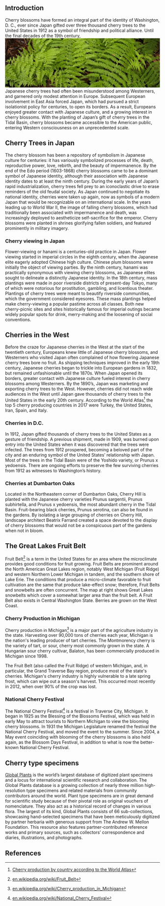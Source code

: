 <param ve-config
       title="Cherry Blossom demo essay"
       banner="https://upload.wikimedia.org/wikipedia/commons/thumb/f/f9/Cherry20190331105300.jpg/1024px-Cherry20190331105300.jpg"
       layout="vtl"
       author="JSTOR Labs team">

<param title="Beatrix Farrand" eid="Q437714">
<param title="cherry blossom" eid="Q871991" category="plant">
<param title="Dumbarton Oaks" eid="Q1264942" marker-color="yellow" marker-symbol="garden">
<param title="hanami" eid="Q210150" category="activity">
<param title="Prunus" eid="Q190545">
<param title="Prunus serotina" eid="Q158987">
<param title="Traverse City, Michigan" eid="Q984544">

## Introduction

<param title="Washington, D. C." eid="Q61" fill="green" marker-symbol="landmark">

Cherry blossoms have formed an integral part of the identity of Washington, D. C., ever since Japan gifted over three thousand cherry trees to the United States in 1912 as a symbol of friendship and political alliance. Until the final decades of the 19th century, ![Ferns](images/ferns.jpg) Japanese cherry trees had often been misunderstood among Westerners, and garnered only modest attention in Europe. Subsequent European involvement in East Asia forced Japan, which had pursued a strict isolationist policy for centuries, to open its borders.  As a result, Europeans enjoyed greater contact with Japanese culture, and a growing interest in cherry blossoms. With the planting of Japan’s gift of cherry trees in the <span id="Q956781">Tidal Basin</span>, cherry blossoms became accessible to the American public, entering Western consciousness on an unprecedented scale.
<param ve-image
       title="Tidal basin cherry blossom"
       url="https://upload.wikimedia.org/wikipedia/commons/2/2a/Tidal_basin_cherry_blossom_closeup.JPG"
       fit="contain"
       attribution="Wikimedia Commons">
<param ve-map primary center="Q61" zoom="12" prefer-geojson hide-labels>
<param ve-map-layer geojson url="https://raw.githubusercontent.com/JSTOR-Labs/visual-essays/master/docs/geojson/test.json">

## Cherry Trees in Japan


The cherry blossom has been a repository of symbolism in Japanese culture for centuries: it has variously symbolized processes of life, death, reproductive power, love, rebirth, and the beauty of impermanence. By the end of the Edo period (1603-1868) cherry blossoms came to be a dominant symbol of Japanese identity, although their association with Japanese identity dates to at least the ninth century. During the early years of Japan’s rapid industrialization, cherry trees fell prey to an iconoclastic drive to erase reminders of the old feudal society. As Japan continued to negotiate its national identity, cherries were taken up again, now as symbols of a modern Japan that would be recognizable on an international scale. In the years leading up to World War II, the image of falling cherry blossoms, which had traditionally been associated with impermanence and death, was increasingly deployed to aestheticize self-sacrifice for the emperor. Cherry blossoms were planted in shrines glorifying fallen soldiers, and featured prominently in military imagery.
<param ve-map prefer-geojson center="Q17" zoom="5" basemap="Esri_WorldPhysical">
<param title="Japan" eid="Q17" fill="red">
<param title="China" eid="Q148" fill="yellow">

### Cherry viewing in Japan

Flower-viewing or hanami is a centuries-old practice in Japan. Flower viewing started in imperial circles in the eighth century, when the Japanese elite eagerly adopted Chinese high culture. Chinese plum blossoms were initially the object of viewing parties. By the ninth century, hanami was practically synonymous with viewing cherry blossoms, as Japanese elites sought to delineate a distinctly Japanese identity. In the 18th century, mass plantings were made in poor riverside districts of present-day Tokyo, many of which were notorious for prostitution, gambling, and licentious theater. Plantings of cherry trees were meant to beautify riverside communities, which the government considered eyesores. These mass plantings helped make cherry-viewing a popular pastime across all classes. Both new cherry-picnic sites and sites historically famous for imperial outings became widely popular spots for drink, merry-making and the loosening of social conventions.
<param ve-video id="jk0ic0D0MRo" title="Hanami">

## Cherries in the West

Before the craze for Japanese cherries in the West at the start of the twentieth century, Europeans knew little of Japanese cherry blossoms, and Westerners who visited Japan often complained of how flowering Japanese cherry trees bore no fruit. As shipping techniques improved in the early 19th century, Japanese cherries began to trickle into European gardens in 1832, but remained unfashionable until the 1870s. When Japan opened its borders, greater contact with Japanese culture fueled interest in cherry blossoms among Westerners. By the 1890’s, Japan was marketing and exporting cherry trees to the West. However, cherries did not reach wide audiences in the West until Japan gave thousands of cherry trees to the United States in the early 20th century.  According to the World Atlas[^wa] the top 5 cherry producing countries in 2017 were Turkey, the United States, Iran, Spain, and Italy.
<param ve-map prefer-geojson center="41,-45" zoom="2.5" hide-labels>
<param title="United States" eid="Q30">
<param title="Turkey" eid="Q43">
<param title="Spain" eid="Q29">
<param title="Italy" eid="Q38">
<param title="Iran" eid="Q794">

### Cherries in D.C.

In 1912, Japan gifted thousands of cherry trees to the United States as a gesture of friendship. A previous shipment, made in 1909, was burned upon entry into the United States when it was discovered that the trees were infected. The trees from 1912 prospered, becoming a beloved part of the city and an enduring symbol of the United States’ relationship with Japan. Most of the trees in the Tidal Basin were of the Yoshido variety, or Prunus x yedoensis. There are ongoing efforts to preserve the few surviving cherries from 1912 as witnesses to Washington’s history.
<param ve-map center="38.88,-77.03" zoom="14">
<param ve-map-layer mapwarper title="Cherry festival map" mapwarper-id="37798" opacity="0.3" active>
<param ve-storiiies id="571eb">

### Cherries at Dumbarton Oaks

Located in the Northeastern corner of Dumbarton Oaks, Cherry Hill is planted with the Japanese cherry varieties Prunus sargentii, Prunus subhirtella, and Prunus x yedoensis, the most abundant cherry in the Tidal Basin. Fruit-bearing black cherries, Prunus serotina, can also be found in the gardens. By isolating a large grouping of cherries on Cherry Hill, landscape architect Beatrix Farrand created a space devoted to the display of cherry blossoms that would not be a conspicuous part of the gardens when not in bloom.
<param ve-map primary center="38.91,-77.06" zoom="16">
<param ve-image url="https://upload.wikimedia.org/wikipedia/commons/d/d2/Dumbarton_Oaks_in_April_%2816990392819%29.jpg" title="Dumbarton Oaks in April" attribution="Wikimedia Commons">
<param ve-video id="EvUK6ANy5II" title="Dumbarton Oaks Gardens: Cherry Hill">

## The Great Lakes Fruit Belt

Fruit Belt[^glfb] is a term in the United States for an area where the microclimate provides good conditions for fruit growing.  Fruit Belts are prominent around the North American Great Lakes region, notably West Michigan (Fruit Ridge) and western Northern Lower Michigan in tandem, and the southern shore of Lake Erie. The conditions that produce a micro-climate favorable to fruit cultivation are the same that produce lake-effect snow; therefore, Fruit Belts and snowbelts are often concurrent. The map at right shows Great Lakes snowbelts which cover a somewhat larger area than the fruit belt.  A Fruit Belt also exists in Central <span eid="Q1223">Washington</span> State.  Berries are grown on the West Coast.
<param ve-map center="41.651031, -83.541939" zoom="6">
<param ve-map-layer geojson url="geojson/great-lakes-fruit-belt.json" title="Great Lakes Fruit Belt" active>

### Cherry Production in Michigan

<param ve-map center="Q984544" zoom="7">

Cherry production in Michigan[^cpm] is a major part of the agriculture industry in the state. Harvesting over 90,000 tons of cherries each year, Michigan is the nation's leading producer of tart cherries. The Montmorency cherry is the variety of tart, or sour, cherry most commonly grown in the state. A Hungarian sour cherry cultivar, Balaton, has been commercially produced in Michigan since 1998.
<param ve-map-layer geojson url="geojson/great-lakes-fruit-belt.json" title="Great Lakes Fruit Belt" active>

The Fruit Belt (also called the Fruit Ridge) of western Michigan, and, in particular, the Grand Traverse Bay region, produce most of the state's cherries. Michigan's cherry industry is highly vulnerable to a late spring frost, which can wipe out a season's harvest. This occurred most recently in 2012, when over 90% of the crop was lost.  
<param ve-map-layer mapwarper active mapwarper-id="48772" title="USDA Plant Hardiness Zones (2012)">
<param ve-map-layer geojson url="geojson/great-lakes-fruit-belt.json" title="Great Lakes Fruit Belt" stroke-width="2" fill-opacity="0.2" stroke="black" active>

### National Cherry Festival

The National Cherry Festival[^ncf] is a festival in Traverse City, Michigan. It began in 1925 as the Blessing of the Blossoms Festival, which was held in early May to attract tourists to Northern Michigan to view the blooming cherry blossoms. In 1931 the Michigan Legislature renamed the festival the National Cherry Festival, and moved the event to the summer. Since 2004, a May event coinciding with blooming of the cherry blossoms is also held again, as the Blossom Days Festival, in addition to what is now the better-known National Cherry Festival.
<param ve-image url="https://upload.wikimedia.org/wikipedia/commons/8/86/TraverseCity-MI-cherries.jpg" title="Michigan tart cherries" attribution="Wikimedia Commons" fit="contain">

## Cherry type specimens

[Global Plants](https://plants.jstor.org/) is the world’s largest database of digitized plant specimens and a locus for international scientific research and collaboration.  The Global Plants database is a growing collection of nearly three million high-resolution type specimens and related materials from community contributors around the world.  Plant type specimens are in great demand for scientific study because of their pivotal role as original vouchers of nomenclature. They also act as a historical record of changes in various flora. The largest of its kind, Global Plants consists of 66 sub-collections, showcasing hand-selected specimens that have been meticulously digitized by partner herbaria with generous support from The Andrew W. Mellon Foundation. This resource also features partner-contributed reference works and primary sources, such as collectors’ correspondence and diaries, illustrations, and photographs.
<param ve-plant-specimen eid="Q12844029" max="1" reverse="true" type="Holotype">

## References

[^glfb]: [en.wikipedia.org/wiki/Fruit_Belt](https://en.wikipedia.org/wiki/Fruit_Belt)
[^cpm]: [en.wikipedia.org/wiki/Cherry_production_in_Michigan](https://en.wikipedia.org/wiki/Cherry_production_in_Michigan)
[^ncf]: [en.wikipedia.org/wiki/National_Cherry_Festival](https://en.wikipedia.org/wiki/National_Cherry_Festival)
[^wa]: [Cherry production by country according to the World Atlas](https://www.worldatlas.com/articles/the-world-leaders-in-cherry-production.html)